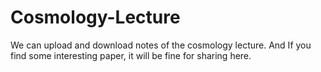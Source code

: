 # Cosmology-Lecture
We can upload and download notes of the cosmology lecture. And If you find some interesting paper, it will be fine for sharing here.
